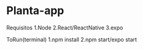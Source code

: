 # Planta-app

Requisitos
  1.Node
  2.React/ReactNative
  3.expo
  
ToRun(terminal)
  1.npm install
  2.npm start/expo start
